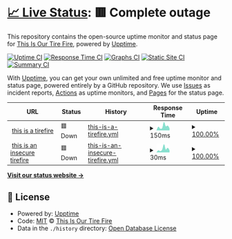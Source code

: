 # [📈 Live Status](https://upptime.tirefi.re): <!--live status--> **🟥 Complete outage**

This repository contains the open-source uptime monitor and status page for [This Is Our Tire Fire](http://tirefi.re), powered by [Upptime](https://github.com/upptime/upptime).

[![Uptime CI](https://github.com/koj-co/upptime/workflows/Uptime%20CI/badge.svg)](https://github.com/koj-co/upptime/actions?query=workflow%3A%22Uptime+CI%22)
[![Response Time CI](https://github.com/koj-co/upptime/workflows/Response%20Time%20CI/badge.svg)](https://github.com/koj-co/upptime/actions?query=workflow%3A%22Response+Time+CI%22)
[![Graphs CI](https://github.com/koj-co/upptime/workflows/Graphs%20CI/badge.svg)](https://github.com/koj-co/upptime/actions?query=workflow%3A%22Graphs+CI%22)
[![Static Site CI](https://github.com/koj-co/upptime/workflows/Static%20Site%20CI/badge.svg)](https://github.com/koj-co/upptime/actions?query=workflow%3A%22Static+Site+CI%22)
[![Summary CI](https://github.com/koj-co/upptime/workflows/Summary%20CI/badge.svg)](https://github.com/koj-co/upptime/actions?query=workflow%3A%22Summary+CI%22)

With [Upptime](https://upptime.js.org), you can get your own unlimited and free uptime monitor and status page, powered entirely by a GitHub repository. We use [Issues](https://github.com/tirefire/upptime-tirefi.re/issues) as incident reports, [Actions](https://github.com/tirefire/upptime-tirefi.re/actions) as uptime monitors, and [Pages](https://upptime.tirefi.re) for the status page.

<!--start: status pages-->
<!-- This summary is generated by Upptime (https://github.com/upptime/upptime) -->
<!-- Do not edit this manually, your changes will be overwritten -->
<!-- prettier-ignore -->
| URL | Status | History | Response Time | Uptime |
| --- | ------ | ------- | ------------- | ------ |
| <img alt="" src="https://favicons.githubusercontent.com/tirefi.re" height="13"> [this is a tirefire](https://tirefi.re) | 🟥 Down | [this-is-a-tirefire.yml](https://github.com/tirefire/upptime-tirefi.re/commits/HEAD/history/this-is-a-tirefire.yml) | <details><summary><img alt="Response time graph" src="./graphs/this-is-a-tirefire/response-time-week.png" height="20"> 150ms</summary><br><a href="https://upptime.tirefi.re/history/this-is-a-tirefire"><img alt="Response time 223" src="https://img.shields.io/endpoint?url=https%3A%2F%2Fraw.githubusercontent.com%2Ftirefire%2Fupptime-tirefi.re%2FHEAD%2Fapi%2Fthis-is-a-tirefire%2Fresponse-time.json"></a><br><a href="https://upptime.tirefi.re/history/this-is-a-tirefire"><img alt="24-hour response time 81" src="https://img.shields.io/endpoint?url=https%3A%2F%2Fraw.githubusercontent.com%2Ftirefire%2Fupptime-tirefi.re%2FHEAD%2Fapi%2Fthis-is-a-tirefire%2Fresponse-time-day.json"></a><br><a href="https://upptime.tirefi.re/history/this-is-a-tirefire"><img alt="7-day response time 150" src="https://img.shields.io/endpoint?url=https%3A%2F%2Fraw.githubusercontent.com%2Ftirefire%2Fupptime-tirefi.re%2FHEAD%2Fapi%2Fthis-is-a-tirefire%2Fresponse-time-week.json"></a><br><a href="https://upptime.tirefi.re/history/this-is-a-tirefire"><img alt="30-day response time 157" src="https://img.shields.io/endpoint?url=https%3A%2F%2Fraw.githubusercontent.com%2Ftirefire%2Fupptime-tirefi.re%2FHEAD%2Fapi%2Fthis-is-a-tirefire%2Fresponse-time-month.json"></a><br><a href="https://upptime.tirefi.re/history/this-is-a-tirefire"><img alt="1-year response time 233" src="https://img.shields.io/endpoint?url=https%3A%2F%2Fraw.githubusercontent.com%2Ftirefire%2Fupptime-tirefi.re%2FHEAD%2Fapi%2Fthis-is-a-tirefire%2Fresponse-time-year.json"></a></details> | <details><summary><a href="https://upptime.tirefi.re/history/this-is-a-tirefire">100.00%</a></summary><a href="https://upptime.tirefi.re/history/this-is-a-tirefire"><img alt="All-time uptime 99.93%" src="https://img.shields.io/endpoint?url=https%3A%2F%2Fraw.githubusercontent.com%2Ftirefire%2Fupptime-tirefi.re%2FHEAD%2Fapi%2Fthis-is-a-tirefire%2Fuptime.json"></a><br><a href="https://upptime.tirefi.re/history/this-is-a-tirefire"><img alt="24-hour uptime 99.99%" src="https://img.shields.io/endpoint?url=https%3A%2F%2Fraw.githubusercontent.com%2Ftirefire%2Fupptime-tirefi.re%2FHEAD%2Fapi%2Fthis-is-a-tirefire%2Fuptime-day.json"></a><br><a href="https://upptime.tirefi.re/history/this-is-a-tirefire"><img alt="7-day uptime 100.00%" src="https://img.shields.io/endpoint?url=https%3A%2F%2Fraw.githubusercontent.com%2Ftirefire%2Fupptime-tirefi.re%2FHEAD%2Fapi%2Fthis-is-a-tirefire%2Fuptime-week.json"></a><br><a href="https://upptime.tirefi.re/history/this-is-a-tirefire"><img alt="30-day uptime 100.00%" src="https://img.shields.io/endpoint?url=https%3A%2F%2Fraw.githubusercontent.com%2Ftirefire%2Fupptime-tirefi.re%2FHEAD%2Fapi%2Fthis-is-a-tirefire%2Fuptime-month.json"></a><br><a href="https://upptime.tirefi.re/history/this-is-a-tirefire"><img alt="1-year uptime 99.92%" src="https://img.shields.io/endpoint?url=https%3A%2F%2Fraw.githubusercontent.com%2Ftirefire%2Fupptime-tirefi.re%2FHEAD%2Fapi%2Fthis-is-a-tirefire%2Fuptime-year.json"></a></details>
| <img alt="" src="https://favicons.githubusercontent.com/tirefi.re" height="13"> [this is an insecure tirefire](http://tirefi.re) | 🟥 Down | [this-is-an-insecure-tirefire.yml](https://github.com/tirefire/upptime-tirefi.re/commits/HEAD/history/this-is-an-insecure-tirefire.yml) | <details><summary><img alt="Response time graph" src="./graphs/this-is-an-insecure-tirefire/response-time-week.png" height="20"> 30ms</summary><br><a href="https://upptime.tirefi.re/history/this-is-an-insecure-tirefire"><img alt="Response time 116" src="https://img.shields.io/endpoint?url=https%3A%2F%2Fraw.githubusercontent.com%2Ftirefire%2Fupptime-tirefi.re%2FHEAD%2Fapi%2Fthis-is-an-insecure-tirefire%2Fresponse-time.json"></a><br><a href="https://upptime.tirefi.re/history/this-is-an-insecure-tirefire"><img alt="24-hour response time 18" src="https://img.shields.io/endpoint?url=https%3A%2F%2Fraw.githubusercontent.com%2Ftirefire%2Fupptime-tirefi.re%2FHEAD%2Fapi%2Fthis-is-an-insecure-tirefire%2Fresponse-time-day.json"></a><br><a href="https://upptime.tirefi.re/history/this-is-an-insecure-tirefire"><img alt="7-day response time 30" src="https://img.shields.io/endpoint?url=https%3A%2F%2Fraw.githubusercontent.com%2Ftirefire%2Fupptime-tirefi.re%2FHEAD%2Fapi%2Fthis-is-an-insecure-tirefire%2Fresponse-time-week.json"></a><br><a href="https://upptime.tirefi.re/history/this-is-an-insecure-tirefire"><img alt="30-day response time 28" src="https://img.shields.io/endpoint?url=https%3A%2F%2Fraw.githubusercontent.com%2Ftirefire%2Fupptime-tirefi.re%2FHEAD%2Fapi%2Fthis-is-an-insecure-tirefire%2Fresponse-time-month.json"></a><br><a href="https://upptime.tirefi.re/history/this-is-an-insecure-tirefire"><img alt="1-year response time 129" src="https://img.shields.io/endpoint?url=https%3A%2F%2Fraw.githubusercontent.com%2Ftirefire%2Fupptime-tirefi.re%2FHEAD%2Fapi%2Fthis-is-an-insecure-tirefire%2Fresponse-time-year.json"></a></details> | <details><summary><a href="https://upptime.tirefi.re/history/this-is-an-insecure-tirefire">100.00%</a></summary><a href="https://upptime.tirefi.re/history/this-is-an-insecure-tirefire"><img alt="All-time uptime 99.95%" src="https://img.shields.io/endpoint?url=https%3A%2F%2Fraw.githubusercontent.com%2Ftirefire%2Fupptime-tirefi.re%2FHEAD%2Fapi%2Fthis-is-an-insecure-tirefire%2Fuptime.json"></a><br><a href="https://upptime.tirefi.re/history/this-is-an-insecure-tirefire"><img alt="24-hour uptime 99.99%" src="https://img.shields.io/endpoint?url=https%3A%2F%2Fraw.githubusercontent.com%2Ftirefire%2Fupptime-tirefi.re%2FHEAD%2Fapi%2Fthis-is-an-insecure-tirefire%2Fuptime-day.json"></a><br><a href="https://upptime.tirefi.re/history/this-is-an-insecure-tirefire"><img alt="7-day uptime 100.00%" src="https://img.shields.io/endpoint?url=https%3A%2F%2Fraw.githubusercontent.com%2Ftirefire%2Fupptime-tirefi.re%2FHEAD%2Fapi%2Fthis-is-an-insecure-tirefire%2Fuptime-week.json"></a><br><a href="https://upptime.tirefi.re/history/this-is-an-insecure-tirefire"><img alt="30-day uptime 100.00%" src="https://img.shields.io/endpoint?url=https%3A%2F%2Fraw.githubusercontent.com%2Ftirefire%2Fupptime-tirefi.re%2FHEAD%2Fapi%2Fthis-is-an-insecure-tirefire%2Fuptime-month.json"></a><br><a href="https://upptime.tirefi.re/history/this-is-an-insecure-tirefire"><img alt="1-year uptime 99.94%" src="https://img.shields.io/endpoint?url=https%3A%2F%2Fraw.githubusercontent.com%2Ftirefire%2Fupptime-tirefi.re%2FHEAD%2Fapi%2Fthis-is-an-insecure-tirefire%2Fuptime-year.json"></a></details>

<!--end: status pages-->

[**Visit our status website →**](https://upptime.tirefi.re)

## 📄 License

- Powered by: [Upptime](https://github.com/upptime/upptime)
- Code: [MIT](./LICENSE) © [This Is Our Tire Fire](http://tirefi.re)
- Data in the `./history` directory: [Open Database License](https://opendatacommons.org/licenses/odbl/1-0/)
